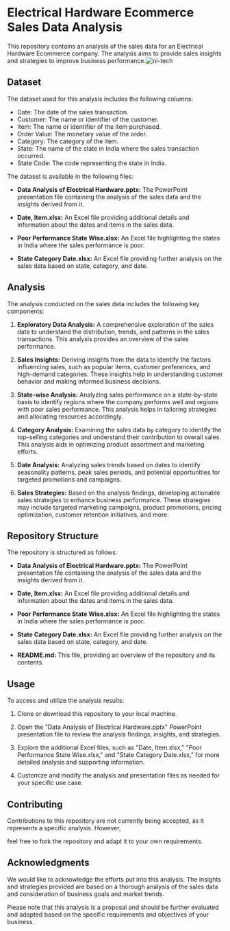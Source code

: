 # Electrical Hardware Ecommerce Sales Data Analysis

This repository contains an analysis of the sales data for an Electrical Hardware Ecommerce company. The analysis aims to provide sales insights and strategies to improve business performance.![ni-tech](https://github.com/shridharkamathe/Electrical-Hardware-Ecommerce/assets/124047047/66626a2f-6c98-42e4-9210-93d17f8d3fa3)

## Dataset

The dataset used for this analysis includes the following columns:

- Date: The date of the sales transaction.
- Customer: The name or identifier of the customer.
- Item: The name or identifier of the item purchased.
- Order Value: The monetary value of the order.
- Category: The category of the item.
- State: The name of the state in India where the sales transaction occurred.
- State Code: The code representing the state in India.

The dataset is available in the following files:

- **Data Analysis of Electrical Hardware.pptx:** The PowerPoint presentation file containing the analysis of the sales data and the insights derived from it.

- **Date, Item.xlsx:** An Excel file providing additional details and information about the dates and items in the sales data.

- **Poor Performance State Wise.xlsx:** An Excel file highlighting the states in India where the sales performance is poor.

- **State Category Date.xlsx:** An Excel file providing further analysis on the sales data based on state, category, and date.

## Analysis

The analysis conducted on the sales data includes the following key components:

1. **Exploratory Data Analysis:** A comprehensive exploration of the sales data to understand the distribution, trends, and patterns in the sales transactions. This analysis provides an overview of the sales performance.

2. **Sales Insights:** Deriving insights from the data to identify the factors influencing sales, such as popular items, customer preferences, and high-demand categories. These insights help in understanding customer behavior and making informed business decisions.

3. **State-wise Analysis:** Analyzing sales performance on a state-by-state basis to identify regions where the company performs well and regions with poor sales performance. This analysis helps in tailoring strategies and allocating resources accordingly.

4. **Category Analysis:** Examining the sales data by category to identify the top-selling categories and understand their contribution to overall sales. This analysis aids in optimizing product assortment and marketing efforts.

5. **Date Analysis:** Analyzing sales trends based on dates to identify seasonality patterns, peak sales periods, and potential opportunities for targeted promotions and campaigns.

6. **Sales Strategies:** Based on the analysis findings, developing actionable sales strategies to enhance business performance. These strategies may include targeted marketing campaigns, product promotions, pricing optimization, customer retention initiatives, and more.

## Repository Structure

The repository is structured as follows:

- **Data Analysis of Electrical Hardware.pptx:** The PowerPoint presentation file containing the analysis of the sales data and the insights derived from it.

- **Date, Item.xlsx:** An Excel file providing additional details and information about the dates and items in the sales data.

- **Poor Performance State Wise.xlsx:** An Excel file highlighting the states in India where the sales performance is poor.

- **State Category Date.xlsx:** An Excel file providing further analysis on the sales data based on state, category, and date.

- **README.md:** This file, providing an overview of the repository and its contents.

## Usage

To access and utilize the analysis results:

1. Clone or download this repository to your local machine.

2. Open the "Data Analysis of Electrical Hardware.pptx" PowerPoint presentation file to review the analysis findings, insights, and strategies.

3. Explore the additional Excel files, such as "Date, Item.xlsx," "Poor Performance State Wise.xlsx," and "State Category Date.xlsx," for more detailed analysis and supporting information.

4. Customize and modify the analysis and presentation files as needed for your specific use case.

## Contributing

Contributions to this repository are not currently being accepted, as it represents a specific analysis. However,

 feel free to fork the repository and adapt it to your own requirements.

## Acknowledgments

We would like to acknowledge the efforts put into this analysis. The insights and strategies provided are based on a thorough analysis of the sales data and consideration of business goals and market trends.

Please note that this analysis is a proposal and should be further evaluated and adapted based on the specific requirements and objectives of your business.
